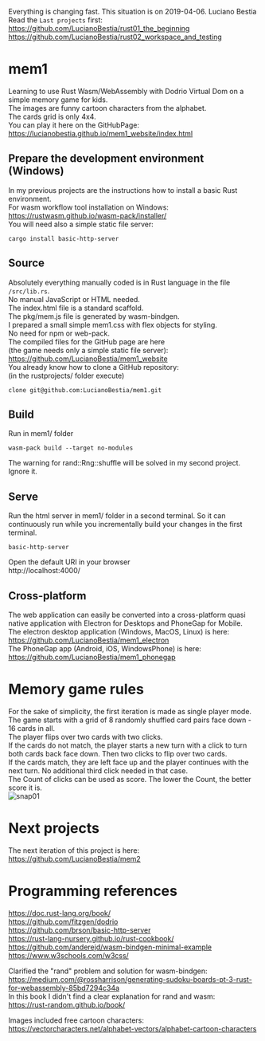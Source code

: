 Everything is changing fast. This situation is on 2019-04-06. Luciano Bestia 
Read the `Last projects` first:  
https://github.com/LucianoBestia/rust01_the_beginning  
https://github.com/LucianoBestia/rust02_workspace_and_testing  
# mem1
Learning to use Rust Wasm/WebAssembly with Dodrio Virtual Dom on a simple memory game for kids.  
The images are funny cartoon characters from the alphabet.  
The cards grid is only 4x4.  
You can play it here on the GitHubPage:  
https://lucianobestia.github.io/mem1_website/index.html  
## Prepare the development environment (Windows)  
In my previous projects are the instructions how to install a basic Rust environment.  
For wasm workflow tool installation on Windows:  
https://rustwasm.github.io/wasm-pack/installer/  
You will need also a simple static file server:  
```
cargo install basic-http-server
```

## Source
Absolutely everything manually coded is in Rust language in the file `/src/lib.rs`.  
No manual JavaScript or HTML needed.  
The index.html file is a standard scaffold.  
The pkg/mem.js file is generated by wasm-bindgen.  
I prepared a small simple mem1.css with flex objects for styling.   
No need for npm or web-pack.  
The compiled files for the GitHub page are here  
(the game needs only a simple static file server):  
https://github.com/LucianoBestia/mem1_website  
You already know how to clone a GitHub repository:  
(in the rustprojects/ folder execute)  
```
clone git@github.com:LucianoBestia/mem1.git
```
## Build
Run in mem1/ folder
```
wasm-pack build --target no-modules
```
The warning for rand::Rng::shuffle will be solved in my second project. Ignore it.  
## Serve
Run the html server in mem1/ folder in a second terminal.
So it can continuously run while you incrementally build your changes in the first terminal.
```
basic-http-server
```
Open the default URI in your browser  
http://localhost:4000/  
## Cross-platform  
The web application can easily be converted into a cross-platform quasi native application with Electron for Desktops and PhoneGap for Mobile.  
The electron desktop application (Windows, MacOS, Linux) is here:  
https://github.com/LucianoBestia/mem1_electron  
The PhoneGap app (Android, iOS, WindowsPhone) is here:  
https://github.com/LucianoBestia/mem1_phonegap  

# Memory game rules
For the sake of simplicity, the first iteration is made as single player mode.  
The game starts with a grid of 8 randomly shuffled card pairs face down - 16 cards in all.  
The player flips over two cards with two clicks.  
If the cards do not match, the player starts a new turn with a click to turn both cards back face down. Then two clicks to flip over two cards.  
If the cards match, they are left face up and the player continues with the next turn. No additional third click needed in that case.  
The Count of clicks can be used as score. The lower the Count, the better score it is.  
![snap01](https://user-images.githubusercontent.com/31509965/55587238-181e8200-5755-11e9-88eb-f8fb62be581e.png)
# Next projects
The next iteration of this project is here:  
https://github.com/LucianoBestia/mem2  
# Programming references
https://doc.rust-lang.org/book/  
https://github.com/fitzgen/dodrio  
https://github.com/brson/basic-http-server    
https://rust-lang-nursery.github.io/rust-cookbook/    
https://github.com/anderejd/wasm-bindgen-minimal-example  
https://www.w3schools.com/w3css/  

Clarified the "rand" problem and solution for wasm-bindgen:  
https://medium.com/@rossharrison/generating-sudoku-boards-pt-3-rust-for-webassembly-85bd7294c34a  
In this book I didn't find a clear explanation for rand and wasm:  
https://rust-random.github.io/book/  

Images included free cartoon characters:  
https://vectorcharacters.net/alphabet-vectors/alphabet-cartoon-characters  


